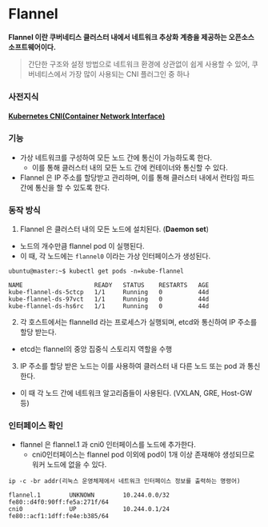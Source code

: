 # Flannel
**Flannel 이란 쿠버네티스 클러스터 내에서 네트워크 추상화 계층을 제공하는 오픈소스 소프트웨어이다.**
> 간단한 구조와 설정 방법으로 네트워크 환경에 상관없이 쉽게 사용할 수 있어, 쿠버네티스에서 가장 많이 사용되는 CNI 플러그인 중 하나

### 사전지식
#### [Kubernetes CNI(Container Network Interface)](https://github.com/royroyee/gonet/tree/main/kubernetes/cni)




### 기능
- 가상 네트워크를 구성하여 모든 노드 간에 통신이 가능하도록 한다.
  - 이를 통해 클러스터 내의 모든 노드 간에 컨테이너와 통신할 수 있다.
- Flannel 은 IP 주소를 할당받고 관리하며, 이를 통해 클러스터 내에서 런타임 파드 간에 통신을 할 수 있도록 한다.

### 동작 방식
1. Flannel 은 클러스터 내의 모든 노드에 설치된다. (**Daemon set**)
  - 노드의 개수만큼 flannel pod 이 실행된다.
  - 이 때, 각 노드에는 `flannel0` 이라는 가상 인터페이스가 생성된다.
  ```
  ubuntu@master:~$ kubectl get pods -n=kube-flannel
  
  NAME                    READY   STATUS    RESTARTS   AGE
  kube-flannel-ds-5ctcp   1/1     Running   0          44d
  kube-flannel-ds-97vct   1/1     Running   0          44d
  kube-flannel-ds-hs6rc   1/1     Running   0          44d
  ```
  
2. 각 호스트에서는 flannelId 라는 프로세스가 실행되며, etcd와 통신하여 IP 주소를 할당 받는다.
  - etcd는 flannel의 중앙 집중식 스토리지 역할을 수행
3. IP 주소를 할당 받은 노드는 이를 사용하여 클러스터 내 다른 노드 또는 pod 과 통신한다.
  - 이 때 각 노드 간에 네트워크 알고리즘들이 사용된다. (VXLAN, GRE, Host-GW 등)

### 인터페이스 확인
- flannel 은 flannel.1 과 cni0 인터페이스를 노드에 추가한다.
  - cni0인터페이스는 flannel pod 이외에 pod이 1개 이상 존재해야 생성되므로 워커 노드에 없을 수 있다.
```
ip -c -br addr(리눅스 운영체제에서 네트워크 인터페이스 정보를 출력하는 명령어)

flannel.1        UNKNOWN        10.244.0.0/32 fe80::d4f0:90ff:fe5a:271f/64 
cni0             UP             10.244.0.1/24 fe80::acf1:1dff:fe4e:b385/64 
```